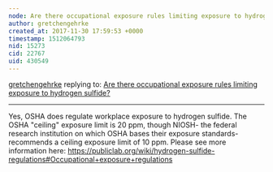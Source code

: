 ```yaml
---
node: Are there occupational exposure rules limiting exposure to hydrogen sulfide?
author: gretchengehrke
created_at: 2017-11-30 17:59:53 +0000
timestamp: 1512064793
nid: 15273
cid: 22767
uid: 430549
---
```




[gretchengehrke](../profile/gretchengehrke) replying to: [Are there occupational exposure rules limiting exposure to hydrogen sulfide?](../notes/gretchengehrke/11-30-2017/are-there-occupational-exposure-rules-limiting-exposure-to-hydrogen-sulfide)

----
Yes, OSHA does regulate workplace exposure to hydrogen sulfide. The OSHA "ceiling" exposure limit is 20 ppm, though NIOSH- the federal research institution on which OSHA bases their exposure standards- recommends a ceiling exposure limit of 10 ppm. Please see more information here: https://publiclab.org/wiki/hydrogen-sulfide-regulations#Occupational+exposure+regulations
